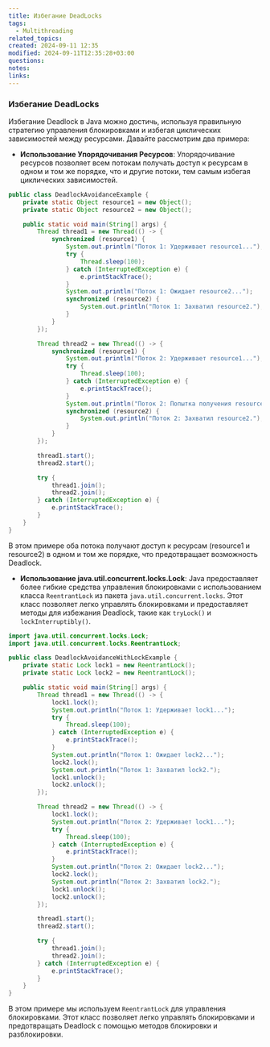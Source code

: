 ```yaml
---
title: Избегание DeadLocks
tags:
  - Multithreading
related_topics: 
created: 2024-09-11 12:35
modified: 2024-09-11T12:35:28+03:00
questions: 
notes: 
links: 
---
```

### Избегание DeadLocks

Избегание Deadlock в Java можно достичь, используя правильную стратегию управления блокировками и избегая циклических зависимостей между ресурсами. Давайте рассмотрим два примера:

- **Использование Упорядочивания Ресурсов**: Упорядочивание ресурсов позволяет всем потокам получать доступ к ресурсам в одном и том же порядке, что и другие потоки, тем самым избегая циклических зависимостей.

```Java
public class DeadlockAvoidanceExample {
    private static Object resource1 = new Object();
    private static Object resource2 = new Object();

    public static void main(String[] args) {
        Thread thread1 = new Thread(() -> {
            synchronized (resource1) {
                System.out.println("Поток 1: Удерживает resource1...");
                try {
                    Thread.sleep(100);
                } catch (InterruptedException e) {
                    e.printStackTrace();
                }
                System.out.println("Поток 1: Ожидает resource2...");
                synchronized (resource2) {
                    System.out.println("Поток 1: Захватил resource2.");
                }
            }
        });

        Thread thread2 = new Thread(() -> {
            synchronized (resource1) {
                System.out.println("Поток 2: Удерживает resource1...");
                try {
                    Thread.sleep(100);
                } catch (InterruptedException e) {
                    e.printStackTrace();
                }
                System.out.println("Поток 2: Попытка получения resource2...");
                synchronized (resource2) {
                    System.out.println("Поток 2: Захватил resource2.");
                }
            }
        });

        thread1.start();
        thread2.start();

        try {
            thread1.join();
            thread2.join();
        } catch (InterruptedException e) {
            e.printStackTrace();
        }
    }
}
```

В этом примере оба потока получают доступ к ресурсам (resource1 и resource2) в одном и том же порядке, что предотвращает возможность Deadlock.

- **Использование java.util.concurrent.locks.Lock**: Java предоставляет более гибкие средства управления блокировками с использованием класса `ReentrantLock` из пакета `java.util.concurrent.locks`. Этот класс позволяет легко управлять блокировками и предоставляет методы для избежания Deadlock, такие как `tryLock()` и `lockInterruptibly()`.

```Java
import java.util.concurrent.locks.Lock;
import java.util.concurrent.locks.ReentrantLock;

public class DeadlockAvoidanceWithLockExample {
    private static Lock lock1 = new ReentrantLock();
    private static Lock lock2 = new ReentrantLock();

    public static void main(String[] args) {
        Thread thread1 = new Thread(() -> {
            lock1.lock();
            System.out.println("Поток 1: Удерживает lock1...");
            try {
                Thread.sleep(100);
            } catch (InterruptedException e) {
                e.printStackTrace();
            }
            System.out.println("Поток 1: Ожидает lock2...");
            lock2.lock();
            System.out.println("Поток 1: Захватил lock2.");
            lock1.unlock();
            lock2.unlock();
        });

        Thread thread2 = new Thread(() -> {
            lock1.lock();
            System.out.println("Поток 2: Удерживает lock1...");
            try {
                Thread.sleep(100);
            } catch (InterruptedException e) {
                e.printStackTrace();
            }
            System.out.println("Поток 2: Ожидает lock2...");
            lock2.lock();
            System.out.println("Поток 2: Захватил lock2.");
            lock1.unlock();
            lock2.unlock();
        });

        thread1.start();
        thread2.start();

        try {
            thread1.join();
            thread2.join();
        } catch (InterruptedException e) {
            e.printStackTrace();
        }
    }
}
```

В этом примере мы используем `ReentrantLock` для управления блокировками. Этот класс позволяет легко управлять блокировками и предотвращать Deadlock с помощью методов блокировки и разблокировки.